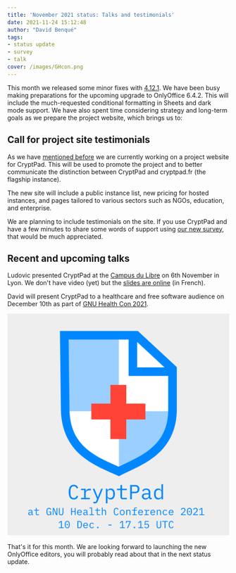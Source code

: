 ```yaml
---
title: 'November 2021 status: Talks and testimonials'
date: 2021-11-24 15:12:48
author: "David Benqué"
tags:
- status update
- survey
- talk
cover: /images/GHcon.png
---
```


This month we released some minor fixes with [4.12.1](https://github.com/xwiki-labs/cryptpad/releases/tag/4.12.1). We have been busy making preparations for the upcoming upgrade to OnlyOffice 6.4.2. This will include the much-requested conditional formatting in Sheets and dark mode support. We have also spent time considering strategy and long-term goals as we prepare the project website, which brings us to:

## Call for project site testimonials

As we have [mentioned before](https://blog.cryptpad.org/2021/09/15/Relocating-our-blog/) we are currently working on a project website for CryptPad. This will be used to promote the project and to better communicate the distinction between CryptPad and cryptpad.fr (the flagship instance).

The new site will include a public instance list, new pricing for hosted instances, and pages tailored to various sectors such as NGOs, education, and enterprise.

We are planning to include testimonials on the site. If you use CryptPad and have a few minutes to share some words of support using [our new survey](https://cryptpad.fr/form/#/2/form/view/1NDX7MEkhzNz1FCrcjCxmvjgIj24QjWNncZygR60Ch8/), that would be much appreciated.

## Recent and upcoming talks

Ludovic presented CryptPad at the [Campus du Libre](https://www.campus-du-libre.org/prog.php) on 6th November in Lyon. We don't have video (yet) but the [slides are online](https://www.campus-du-libre.org/Supports/CampusDuLibre2021-CryptPad.pdf) (in French).

David will present CryptPad to a healthcare and free software audience on December 10th as part of [GNU Health Con 2021](https://www.gnuhealthcon.org/2021/).


![Promotion image for CryptPad at GNU Health Con 2012](/images/GHcon.png)


That's it for this month. We are looking forward to launching the new OnlyOffice editors, you will probably read about that in the next status update.